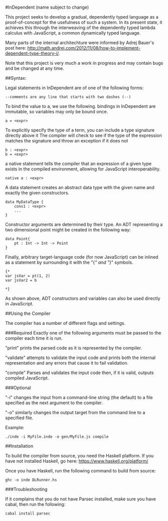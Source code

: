 #InDependent (name subject to change)


This project seeks to develop a gradual, dependently typed language as a proof-of-concept for the usefulness of such a system. In its present state, it achieves this through the interweaving of the dependently typed lambda calculus with JavaScript, a common dynamically typed language.

Many parts of the internal architechture were informed by Adrej Bauer's post here: http://math.andrej.com/2012/11/08/how-to-implement-dependent-type-theory-i/.

Note that this project is very much a work in progress and may contain bugs and be changed at any time.

##Syntax:


Legal statements in InDependent are of one of the following forms:

    --comments are any line that starts with two dashes (--)

To bind the value <expr> to a, we use the following.
bindings in InDependent are immutable, so variables may only be bound once.

    a = <expr>

To explicitly specify the type of a term, you can include a type signature directly above it The compiler will check to see if the type of the expression matches the signature and throw an exception if it does not

    b : <expr>
    b = <expr>

a native statement tells the compiler that an expression of a given type exists in the compiled environment, allowing for JavaScript interoperability.

    native a : <expr>

A data statement creates an abstract data type with the given name and exactly the given constructors. 

    data MyDataType {
        cons1 : <expr>
        ...
    }    

Constructor arguments are determined by their type. An ADT representing a two dimensional point might be created in the following way:

    data Point{
        pt : Int -> Int -> Point
    }

Finally, arbitrary target-language code (for now JavaScript) can be inlined as a statement by surrounding it with the "{*" and "*}" symbols.

    {*
    var jsVar = pt(1, 2)
    var jsVar2 = b
    
    *}

As shown above, ADT constructors and variables can also be used directly in JavaScript.

##Using the Compiler

The compiler has a number of different flags and settings.

###Required
Exactly one of the following arguments must be passed to the compiler each time it is run.

"print" prints the parsed code as it is represented by the compiler.

"validate" attempts to validate the input code and prints both the internal representation and any errors that cause it to fail validation.

"compile" Parses and validates the input code then, if it is valid, outputs compiled JavaScript.

###Optional

"-i" changes the input from a command-line string (the default) to a file specified as the next argument to the compiler.

"-o" similarly changes the output target from the command line to a specified file.

Example:

    ./inde -i MyFile.inde -o gen/MyFile.js compile

##Installation

To build the compiler from source, you need the Haskell platform. If you have not installed Haskell, go here: https://www.haskell.org/platform/

Once you have Haskell, run the following command to build from source:

    ghc -o inde DLRunner.hs

###Troubleshooting

If it complains that you do not have Parsec installed, make sure you have cabal, then run the following:

    cabal install parsec

